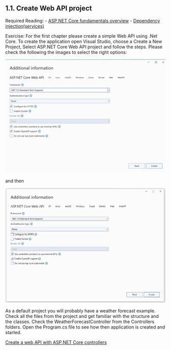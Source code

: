 ## 1.1. Create Web API project

   Required Reading:
    - [ASP.NET Core fundamentals overview](https://learn.microsoft.com/en-us/aspnet/core/fundamentals/?view=aspnetcore-7.0&tabs=linux)
    - [Dependency injection(services)](https://learn.microsoft.com/en-us/aspnet/core/fundamentals/dependency-injection?view=aspnetcore-7.0)

   Exercise:
   For the first chapter please create a simple Web API using .Net Core.
   To create the application open Visual Studio, choose a Create a New Project, Select ASP.NET Core Web API project and follow the steps. Please check the following the images to select the right options: 

   ![Data Model](https://github.com/msg-CareerPaths/csharp-training/blob/main/resources/images/webapi1.png)

   and then 

   ![Data Model](https://github.com/msg-CareerPaths/csharp-training/blob/main/resources/images/webapi2.png)
   
   As a default project you will probably have a weather forecast example.
   Check all the files from the project and get familiar with the structure and the classes.
   Check the WeatherForecastController from the Controllers folders.
   Open the Program.cs file to see how then application is created and started.
    
   
   [Create a web API with ASP.NET Core controllers](https://learn.microsoft.com/ro-ro/training/modules/build-web-api-aspnet-core/?WT.mc_id=dotnet-35129-website)